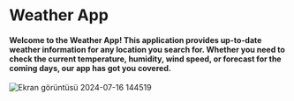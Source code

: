 # Weather App
#### Welcome to the Weather App! This application provides up-to-date weather information for any location you search for. Whether you need to check the current temperature, humidity, wind speed, or forecast for the coming days, our app has got you covered.
![Ekran görüntüsü 2024-07-16 144519](https://github.com/user-attachments/assets/6d92f102-587f-40d7-82f9-039fa7345489)
